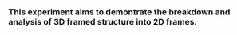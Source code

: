 ### This experiment aims to demontrate the breakdown and analysis of 3D framed structure into 2D frames.
